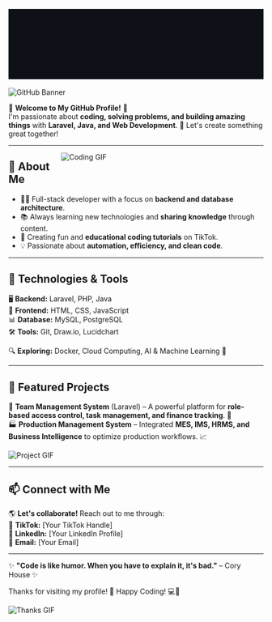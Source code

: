 ![Animated Text](https://raw.githubusercontent.com/Julianarwansah/Julianarwansah/6c367a0dbb8312558048225606573d0839135650/Animationn.gif)

![GitHub Banner](https://raw.githubusercontent.com/<your-username>/your-repo/main/banner.gif)

🌟 **Welcome to My GitHub Profile!** 🌟  
I'm passionate about **coding, solving problems, and building amazing things** with **Laravel, Java, and Web Development**. 🚀 Let's create something great together!  

---

<img src="https://media.giphy.com/media/QTfX9Ejfra3ZmNxh6B/giphy.gif" width="400" alt="Coding GIF" align="right">

## 🚀 About Me  
- 🧑‍💻 Full-stack developer with a focus on **backend and database architecture**.  
- 📚 Always learning new technologies and **sharing knowledge** through content.  
- 🎥 Creating fun and **educational coding tutorials** on TikTok.  
- 💡 Passionate about **automation, efficiency, and clean code**.  

---

## 🔧 Technologies & Tools  

🖥 **Backend:** Laravel, PHP, Java  
🎨 **Frontend:** HTML, CSS, JavaScript  
📊 **Database:** MySQL, PostgreSQL  
🛠 **Tools:** Git, Draw.io, Lucidchart  

🔍 **Exploring:** Docker, Cloud Computing, AI & Machine Learning 🤖  

---

## 📌 Featured Projects  
💼 **Team Management System** (Laravel) – A powerful platform for **role-based access control, task management, and finance tracking**. 🏢  
🏭 **Production Management System** – Integrated **MES, IMS, HRMS, and Business Intelligence** to optimize production workflows. 📈  

![Project GIF](https://media.giphy.com/media/iIqmM5tTjmpOB9mpbn/giphy.gif)

---

## 📫 Connect with Me  
🌎 **Let's collaborate!** Reach out to me through:  
🔗 **TikTok:** [Your TikTok Handle]  
💼 **LinkedIn:** [Your LinkedIn Profile]  
📧 **Email:** [Your Email]  

---

✨ **"Code is like humor. When you have to explain it, it's bad."** – Cory House ✨  

Thanks for visiting my profile! 🚀 Happy Coding! 💻🎉  

![Thanks GIF](https://media.giphy.com/media/3o7aD2saalBwwftBIY/giphy.gif)
